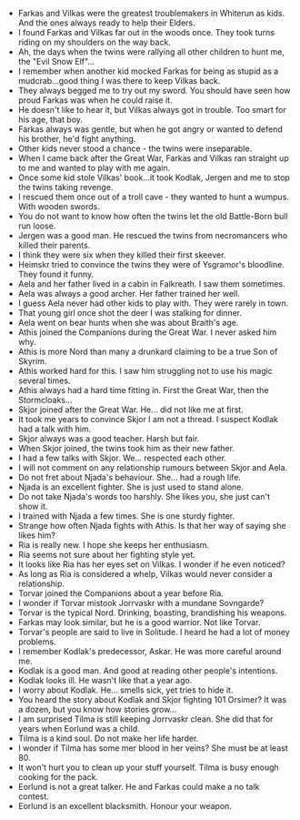 - Farkas and Vilkas were the greatest troublemakers in Whiterun as kids. And the ones always ready to help their Elders.
- I found Farkas and Vilkas  far out in the woods once. They took turns riding on my shoulders on the way back.
- Ah, the days when the twins were rallying all other children to hunt me, the "Evil Snow Elf"...
- I remember when another kid mocked Farkas for being as stupid as a mudcrab...good thing I was there to keep Vilkas back.
- They always begged me to try out my sword. You should have seen  how proud Farkas was when he could raise it.
- He doesn't like to hear it, but Vilkas always got in trouble. Too smart for his age, that boy.
- Farkas always was gentle, but when he got angry or wanted to defend his brother, he'd fight anything.
- Other kids never stood a chance - the twins were inseparable.
- When I came back after the Great War, Farkas and Vilkas ran straight up to me and wanted to play with me again.
- Once some kid stole Vilkas' book...it took Kodlak, Jergen and me to stop the twins taking revenge.
- I rescued them once out of a troll cave - they wanted to hunt a wumpus. With wooden swords.
- You do not want to know how often the twins let the old Battle-Born bull run loose.
- Jergen was a good man. He rescued the twins from necromancers who killed their parents.
- I think they were six when they killed their first skeever.
- Heimskr tried to convince the twins they were of Ysgramor's bloodline. They found it funny.
- Aela and her father lived in a cabin in Falkreath. I saw them sometimes.
- Aela was always a good archer. Her father trained her well.
- I guess Aela never had other kids to play with. They were rarely in town.
- That young girl once shot the deer I was stalking for dinner.
- Aela went on bear hunts when she was about Braith's age.
- Athis joined the Companions during the Great War. I never asked him why.
- Athis is more Nord than many a drunkard claiming to be a true Son of Skyrim.
- Athis worked hard for this. I saw him struggling not to use his magic several times.
- Athis always had a hard time fitting in. First the Great War, then the Stormcloaks...
- Skjor joined after the Great War. He... did not like me at first.
- It took me years to convince Skjor I am not a thread. I suspect Kodlak had a talk with him.
- Skjor always was a good teacher. Harsh but fair.
- When Skjor joined, the twins took him as their new father.
- I had a few talks with Skjor. We... respected each other.
- I will not comment on any relationship rumours between Skjor and Aela.
- Do not fret about Njada's behaviour. She... had a rough life.
- Njada is an excellent fighter. She is just used to stand alone.
- Do not take Njada's words too harshly. She likes you, she just can't show it.
- I trained with Njada a few times. She is one sturdy fighter.
- Strange how often Njada fights with Athis. Is that her way of saying she likes him?
- Ria is really new. I hope she keeps her enthusiasm.
- Ria seems not sure about her fighting style yet.
- It looks like Ria has her eyes set on Vilkas. I wonder if he even noticed?
- As long as Ria is considered a whelp, Vilkas would never consider a relationship.
- Torvar joined the Companions about a year before Ria.
- I wonder if Torvar mistook Jorrvaskr with a mundane Sovngarde?
- Torvar is the typical Nord. Drinking, boasting, brandishing his weapons.
- Farkas may look similar, but he is a good warrior. Not like Torvar.
- Torvar's people are said to live in Solitude. I heard he had  a lot of money problems.
- I remember Kodlak's predecessor, Askar. He was more careful around me.
- Kodlak is a good man. And good at reading other people's intentions.
- Kodlak looks ill. He wasn't like that a year ago.
- I worry about Kodlak. He... smells sick, yet tries to hide it.
- You heard the story about Kodlak and Skjor fighting 101 Orsimer? It was a dozen, but you know how stories grow...
- I am surprised Tilma is still keeping Jorrvaskr clean. She did that for years when Eorlund was a child.
- Tilma is a kind soul. Do not make her life harder.
- I wonder if Tilma has some mer blood in her veins? She must be at least 80.
- It won't hurt you to clean up your stuff yourself. Tilma is busy enough cooking for the pack.
- Eorlund is not a great talker. He and Farkas could make a no talk contest.
- Eorlund is an excellent blacksmith. Honour your weapon.
